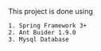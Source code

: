

This project is done using

    1. Spring Framework 3+
    2. Ant Buider 1.9.0
    3. Mysql Database
